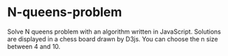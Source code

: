 # N-queens-problem
Solve N queens problem with an algorithm written in JavaScript. Solutions are displayed in a chess board drawn by D3js. You can choose the n size between 4 and 10.

